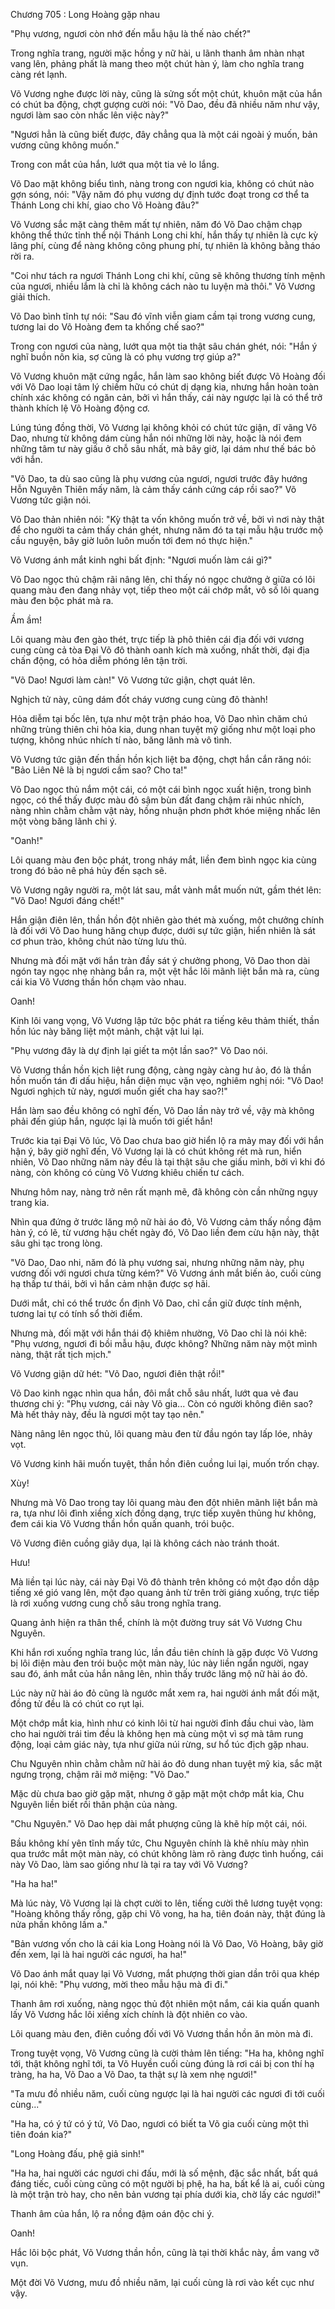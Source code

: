 




Chương 705 : Long Hoàng gặp nhau


"Phụ vương, ngươi còn nhớ đến mẫu hậu là thế nào chết?"

Trong nghĩa trang, người mặc hồng y nữ hài, u lãnh thanh âm nhàn nhạt vang lên, phảng phất là mang theo một chút hàn ý, làm cho nghĩa trang càng rét lạnh.

Võ Vương nghe được lời này, cũng là sửng sốt một chút, khuôn mặt của hắn có chút ba động, chợt gượng cười nói: "Võ Dao, đều đã nhiều năm như vậy, ngươi làm sao còn nhấc lên việc này?"

"Ngươi hẳn là cũng biết được, đây chẳng qua là một cái ngoài ý muốn, bản vương cũng không muốn."

Trong con mắt của hắn, lướt qua một tia vẻ lo lắng.

Võ Dao mặt không biểu tình, nàng trong con ngươi kia, không có chút nào gợn sóng, nói: "Vậy năm đó phụ vương dự định tước đoạt trong cơ thể ta Thánh Long chi khí, giao cho Võ Hoàng đâu?"

Võ Vương sắc mặt càng thêm mất tự nhiên, năm đó Võ Dao chậm chạp không thể thức tỉnh thể nội Thánh Long chi khí, hắn thấy tự nhiên là cực kỳ lãng phí, cùng để nàng không công phung phí, tự nhiên là không bằng tháo rời ra.

"Coi như tách ra ngươi Thánh Long chi khí, cũng sẽ không thương tính mệnh của ngươi, nhiều lắm là chỉ là không cách nào tu luyện mà thôi." Võ Vương giải thích.

Võ Dao bình tĩnh tự nói: "Sau đó vĩnh viễn giam cầm tại trong vương cung, tương lai do Võ Hoàng đem ta khống chế sao?"

Trong con ngươi của nàng, lướt qua một tia thật sâu chán ghét, nói: "Hắn ý nghĩ buồn nôn kia, sợ cũng là có phụ vương trợ giúp a?"

Võ Vương khuôn mặt cứng ngắc, hắn làm sao không biết được Võ Hoàng đối với Võ Dao loại tâm lý chiếm hữu có chút dị dạng kia, nhưng hắn hoàn toàn chính xác không có ngăn cản, bởi vì hắn thấy, cái này ngược lại là có thể trở thành khích lệ Võ Hoàng động cơ.

Lúng túng đồng thời, Võ Vương lại không khỏi có chút tức giận, dĩ vãng Võ Dao, nhưng từ không dám cùng hắn nói những lời này, hoặc là nói đem những tâm tư này giấu ở chỗ sâu nhất, mà bây giờ, lại dám như thế bác bỏ với hắn.

"Võ Dao, ta dù sao cũng là phụ vương của ngươi, ngươi trước đây hướng Hỗn Nguyên Thiên mấy năm, là cảm thấy cánh cứng cáp rồi sao?" Võ Vương tức giận nói.

Võ Dao thản nhiên nói: "Kỳ thật ta vốn không muốn trở về, bởi vì nơi này thật để cho người ta cảm thấy chán ghét, nhưng năm đó ta tại mẫu hậu trước mộ cầu nguyện, bây giờ luôn luôn muốn tới đem nó thực hiện."

Võ Vương ánh mắt kinh nghi bất định: "Ngươi muốn làm cái gì?"

Võ Dao ngọc thủ chậm rãi nâng lên, chỉ thấy nó ngọc chưởng ở giữa có lôi quang màu đen đang nhảy vọt, tiếp theo một cái chớp mắt, vô số lôi quang màu đen bộc phát mà ra.

Ầm ầm!

Lôi quang màu đen gào thét, trực tiếp là phô thiên cái địa đối với vương cung cùng cả tòa Đại Võ đô thành oanh kích mà xuống, nhất thời, đại địa chấn động, có hỏa diễm phóng lên tận trời.

"Võ Dao! Ngươi làm càn!" Võ Vương tức giận, chợt quát lên.

Nghịch tử này, cũng dám đốt cháy vương cung cùng đô thành!

Hỏa diễm tại bốc lên, tựa như một trận pháo hoa, Võ Dao nhìn chăm chú những trùng thiên chi hỏa kia, dung nhan tuyệt mỹ giống như một loại pho tượng, không nhúc nhích tí nào, băng lãnh mà vô tình.

Võ Vương tức giận đến thần hồn kịch liệt ba động, chợt hắn cắn răng nói: "Bảo Liên Nê là bị ngươi cầm sao? Cho ta!"

Võ Dao ngọc thủ nắm một cái, có một cái bình ngọc xuất hiện, trong bình ngọc, có thể thấy được màu đỏ sậm bùn đất đang chậm rãi nhúc nhích, nàng nhìn chằm chằm vật này, hồng nhuận phơn phớt khóe miệng nhấc lên một vòng băng lãnh chi ý.

"Oanh!"

Lôi quang màu đen bộc phát, trong nháy mắt, liền đem bình ngọc kia cùng trong đó bảo nê phá hủy đến sạch sẽ.

Võ Vương ngây người ra, một lát sau, mắt vành mắt muốn nứt, gầm thét lên: "Võ Dao! Ngươi đáng chết!"

Hắn giận điên lên, thần hồn đột nhiên gào thét mà xuống, một chưởng chính là đối với Võ Dao hung hăng chụp được, dưới sự tức giận, hiển nhiên là sát cơ phun trào, không chút nào từng lưu thủ.

Nhưng mà đối mặt với hắn tràn đầy sát ý chưởng phong, Võ Dao thon dài ngón tay ngọc nhẹ nhàng bắn ra, một vệt hắc lôi mãnh liệt bắn mà ra, cùng cái kia Võ Vương thần hồn chạm vào nhau.

Oanh!

Kinh lôi vang vọng, Võ Vương lập tức bộc phát ra tiếng kêu thảm thiết, thần hồn lúc này băng liệt một mảnh, chật vật lui lại.

"Phụ vương đây là dự định lại giết ta một lần sao?" Võ Dao nói.

Võ Vương thần hồn kịch liệt rung động, càng ngày càng hư ảo, đó là thần hồn muốn tán đi dấu hiệu, hắn diện mục vặn vẹo, nghiêm nghị nói: "Võ Dao! Ngươi nghịch tử này, ngươi muốn giết cha hay sao?!"

Hắn làm sao đều không có nghĩ đến, Võ Dao lần này trở về, vậy mà không phải đến giúp hắn, ngược lại là muốn tới giết hắn!

Trước kia tại Đại Võ lúc, Võ Dao chưa bao giờ hiển lộ ra mảy may đối với hắn hận ý, bây giờ nghĩ đến, Võ Vương lại là có chút không rét mà run, hiển nhiên, Võ Dao những năm này đều là tại thật sâu che giấu mình, bởi vì khi đó nàng, còn không có cùng Võ Vương khiêu chiến tư cách.

Nhưng hôm nay, nàng trở nên rất mạnh mẽ, đã không còn cần những ngụy trang kia.

Nhìn qua đứng ở trước lăng mộ nữ hài áo đỏ, Võ Vương cảm thấy nồng đậm hàn ý, có lẽ, từ vương hậu chết ngày đó, Võ Dao liền đem cừu hận này, thật sâu ghi tạc trong lòng.

"Võ Dao, Dao nhi, năm đó là phụ vương sai, nhưng những năm này, phụ vương đối với ngươi chưa từng kém?" Võ Vương ánh mắt biến ảo, cuối cùng hạ thấp tư thái, bởi vì hắn cảm nhận được sợ hãi.

Dưới mắt, chỉ có thể trước ổn định Võ Dao, chỉ cần giữ được tính mệnh, tương lai tự có tính sổ thời điểm.

Nhưng mà, đối mặt với hắn thái độ khiêm nhường, Võ Dao chỉ là nói khẽ: "Phụ vương, ngươi đi bồi mẫu hậu, được không? Những năm này một mình nàng, thật rất tịch mịch."

Võ Vương giận dữ hét: "Võ Dao, ngươi điên thật rồi!"

Võ Dao kinh ngạc nhìn qua hắn, đôi mắt chỗ sâu nhất, lướt qua vẻ đau thương chi ý: "Phụ vương, cái này Võ gia... Còn có người không điên sao? Mà hết thảy này, đều là ngươi một tay tạo nên."

Nàng nâng lên ngọc thủ, lôi quang màu đen từ đầu ngón tay lấp lóe, nhảy vọt.

Võ Vương kinh hãi muốn tuyệt, thần hồn điên cuồng lui lại, muốn trốn chạy.

Xùy!

Nhưng mà Võ Dao trong tay lôi quang màu đen đột nhiên mãnh liệt bắn mà ra, tựa như lôi đình xiềng xích đồng dạng, trực tiếp xuyên thủng hư không, đem cái kia Võ Vương thần hồn quấn quanh, trói buộc.

Võ Vương điên cuồng giãy dụa, lại là không cách nào tránh thoát.

Hưu!

Mà liền tại lúc này, cái này Đại Võ đô thành trên không có một đạo dồn dập tiếng xé gió vang lên, một đạo quang ảnh từ trên trời giáng xuống, trực tiếp là rơi xuống vương cung chỗ sâu trong nghĩa trang.

Quang ảnh hiện ra thân thể, chính là một đường truy sát Võ Vương Chu Nguyên.

Khi hắn rơi xuống nghĩa trang lúc, lần đầu tiên chính là gặp được Võ Vương bị lôi điện màu đen trói buộc một màn này, lúc này liền ngẩn người, ngay sau đó, ánh mắt của hắn nâng lên, nhìn thấy trước lăng mộ nữ hài áo đỏ.

Lúc này nữ hài áo đỏ cũng là ngước mắt xem ra, hai người ánh mắt đối mặt, đồng tử đều là có chút co rụt lại.

Một chớp mắt kia, hình như có kinh lôi từ hai người đỉnh đầu chui vào, làm cho hai người trái tim đều là không hẹn mà cùng một vì sợ mà tâm rung động, loại cảm giác này, tựa như giữa núi rừng, sư hổ túc địch gặp nhau.

Chu Nguyên nhìn chằm chằm nữ hài áo đỏ dung nhan tuyệt mỹ kia, sắc mặt ngưng trọng, chậm rãi mở miệng: "Võ Dao."

Mặc dù chưa bao giờ gặp mặt, nhưng ở gặp mặt một chớp mắt kia, Chu Nguyên liền biết rồi thân phận của nàng.

"Chu Nguyên." Võ Dao hẹp dài mắt phượng cũng là khẽ híp một cái, nói.

Bầu không khí yên tĩnh mấy tức, Chu Nguyên chính là khẽ nhíu mày nhìn qua trước mắt một màn này, có chút không làm rõ ràng được tình huống, cái này Võ Dao, làm sao giống như là tại ra tay với Võ Vương?

"Ha ha ha!"

Mà lúc này, Võ Vương lại là chợt cười to lên, tiếng cười thê lương tuyệt vọng: "Hoàng không thấy rồng, gặp chi Võ vong, ha ha, tiên đoán này, thật đúng là nửa phần không lầm a."

"Bản vương vốn cho là cái kia Long Hoàng nói là Võ Dao, Võ Hoàng, bây giờ đến xem, lại là hai người các ngươi, ha ha!"

Võ Dao ánh mắt quay lại Võ Vương, mắt phượng thời gian dần trôi qua khép lại, nói khẽ: "Phụ vương, mời theo mẫu hậu mà đi đi."

Thanh âm rơi xuống, nàng ngọc thủ đột nhiên một nắm, cái kia quấn quanh lấy Võ Vương hắc lôi xiềng xích chính là đột nhiên co vào.

Lôi quang màu đen, điên cuồng đối với Võ Vương thần hồn ăn mòn mà đi.

Trong tuyệt vọng, Võ Vương cũng là cười thảm lên tiếng: "Ha ha, không nghĩ tới, thật không nghĩ tới, ta Võ Huyền cuối cùng đúng là rơi cái bị con thí hạ tràng, ha ha, Võ Dao a Võ Dao, ta thật sự là xem nhẹ ngươi!"

"Ta mưu đồ nhiều năm, cuối cùng ngược lại là hai người các ngươi đi tới cuối cùng..."

"Ha ha, có ý tứ có ý tứ, Võ Dao, ngươi có biết ta Võ gia cuối cùng một thì tiên đoán kia?"

"Long Hoàng đấu, phệ giả sinh!"

"Ha ha, hai người các ngươi chi đấu, mới là số mệnh, đặc sắc nhất, bất quá đáng tiếc, cuối cùng cũng có một người bị phệ, ha ha, bất kể là ai, cuối cùng là một trận trò hay, cho nên bản vương tại phía dưới kia, chờ lấy các ngươi!"

Thanh âm của hắn, lộ ra nồng đậm oán độc chi ý.

Oanh!

Hắc lôi bộc phát, Võ Vương thần hồn, cũng là tại thời khắc này, ầm vang vỡ vụn.

Một đời Võ Vương, mưu đồ nhiều năm, lại cuối cùng là rơi vào kết cục như vậy.




